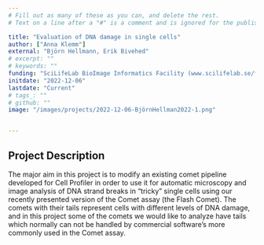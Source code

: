 ```yaml
---
# Fill out as many of these as you can, and delete the rest.
# Text on a line after a "#" is a comment and is ignored for the published page.

title: "Evaluation of DNA damage in single cells"
author: ["Anna Klemm"]
external: "Björn Hellmann, Erik Bivehed"
# excerpt: ""
# keywords: ""
funding: "SciLifeLab BioImage Informatics Facility (www.scilifelab.se/facilities/bioimage-informatics)"
initdate: "2022-12-06"
lastdate: "Current"
# tags_: ""
# github: ""
image: "/images/projects/2022-12-06-BjörnHellman2022-1.png"


---
```


## Project Description
The major aim in this project is to modify an existing comet pipeline developed for Cell Profiler in order to use it for automatic microscopy and image analysis of DNA strand breaks in “tricky” single cells using our recently presented version of the Comet assay (the Flash Comet). The comets with their tails represent cells with different levels of DNA damage, and in this project some of the comets we would like to analyze have tails which normally can not be handled by commercial software’s more commonly used in the Comet assay.
